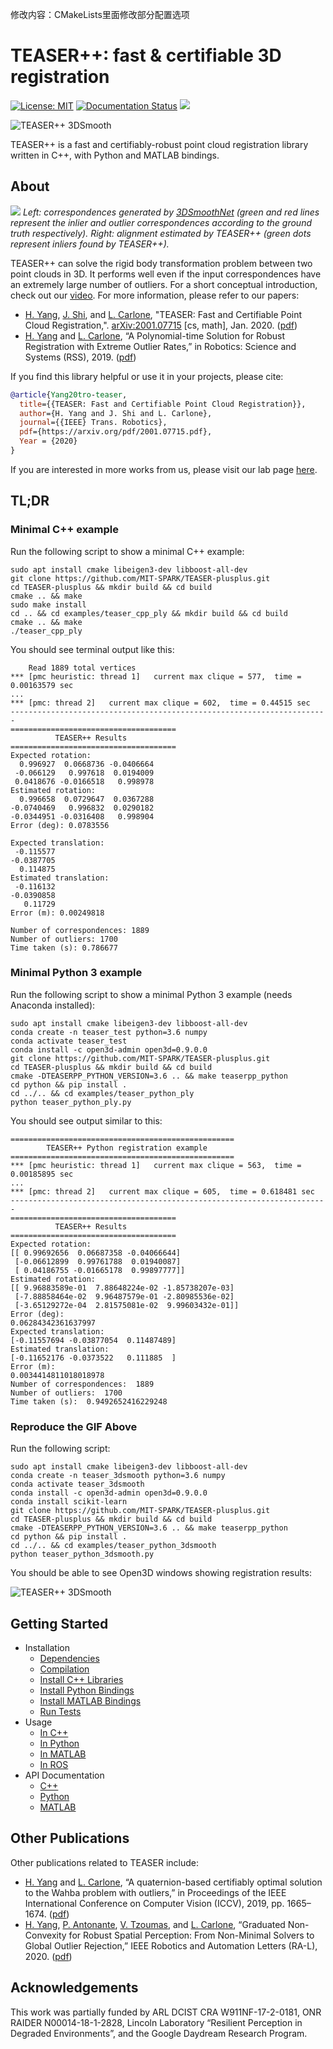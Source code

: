 修改内容：CMakeLists里面修改部分配置选项

# TEASER++: fast & certifiable 3D registration 
[![License: MIT](https://img.shields.io/badge/License-MIT-yellow.svg)](https://opensource.org/licenses/MIT)
[![Documentation Status](https://readthedocs.org/projects/teaser/badge/?version=latest)](https://teaser.readthedocs.io/en/latest/?badge=latest)
[<img src="https://github.com/MIT-SPARK/TEASER-plusplus/workflows/build/badge.svg">](https://github.com/MIT-SPARK/TEASER-plusplus/actions)

![TEASER++ 3DSmooth](examples/teaser_python_3dsmooth/3dsmooth_example.gif)

TEASER++ is a fast and certifiably-robust point cloud registration library written in C++, with Python and MATLAB bindings.

## About
![](doc/banner.png)
*Left: correspondences generated by [3DSmoothNet](https://github.com/zgojcic/3DSmoothNet) (green and red lines represent the inlier and outlier correspondences according to the ground truth respectively). Right: alignment estimated by TEASER++ (green dots represent inliers found by TEASER++).*

TEASER++ can solve the rigid body transformation problem between two point clouds in 3D. It performs well even if the input correspondences have an extremely large number of outliers. For a short conceptual introduction, check out our [video](https://www.youtube.com/watch?v=xib1RSUoeeQ). For more information, please refer to our papers:
- [H. Yang](http://hankyang.mit.edu/), [J. Shi](http://jingnanshi.com/), and [L. Carlone](http://lucacarlone.mit.edu/), "TEASER: Fast and Certifiable Point Cloud Registration,". [arXiv:2001.07715](https://arxiv.org/abs/2001.07715) [cs, math], Jan. 2020. ([pdf](https://arxiv.org/pdf/2001.07715.pdf))
- [H. Yang](http://hankyang.mit.edu/) and [L. Carlone](http://lucacarlone.mit.edu/), “A Polynomial-time Solution for Robust Registration with Extreme Outlier Rates,” in Robotics: Science and Systems (RSS), 2019. ([pdf](https://arxiv.org/pdf/1903.08588.pdf))

If you find this library helpful or use it in your projects, please cite:
```bibtex
@article{Yang20tro-teaser,
  title={{TEASER: Fast and Certifiable Point Cloud Registration}},
  author={H. Yang and J. Shi and L. Carlone},
  journal={{IEEE} Trans. Robotics},
  pdf={https://arxiv.org/pdf/2001.07715.pdf},
  Year = {2020} 
}
```

If you are interested in more works from us, please visit our lab page [here](http://web.mit.edu/sparklab/).

## TL;DR
### Minimal C++ example
Run the following script to show a minimal C++ example:
```shell script
sudo apt install cmake libeigen3-dev libboost-all-dev
git clone https://github.com/MIT-SPARK/TEASER-plusplus.git
cd TEASER-plusplus && mkdir build && cd build
cmake .. && make
sudo make install
cd .. && cd examples/teaser_cpp_ply && mkdir build && cd build
cmake .. && make
./teaser_cpp_ply
```
You should see terminal output like this:
```shell script
	Read 1889 total vertices 
*** [pmc heuristic: thread 1]   current max clique = 577,  time = 0.00163579 sec
...
*** [pmc: thread 2]   current max clique = 602,  time = 0.44515 sec
-----------------------------------------------------------------------
=====================================
          TEASER++ Results           
=====================================
Expected rotation: 
  0.996927  0.0668736 -0.0406664
 -0.066129   0.997618  0.0194009
 0.0418676 -0.0166518   0.998978
Estimated rotation: 
  0.996658  0.0729647  0.0367288
-0.0740469   0.996832  0.0290182
-0.0344951 -0.0316408   0.998904
Error (deg): 0.0783556

Expected translation: 
 -0.115577
-0.0387705
  0.114875
Estimated translation: 
 -0.116132
-0.0390858
   0.11729
Error (m): 0.00249818

Number of correspondences: 1889
Number of outliers: 1700
Time taken (s): 0.786677
```
### Minimal Python 3 example
Run the following script to show a minimal Python 3 example (needs Anaconda installed):
```shell script
sudo apt install cmake libeigen3-dev libboost-all-dev
conda create -n teaser_test python=3.6 numpy
conda activate teaser_test
conda install -c open3d-admin open3d=0.9.0.0
git clone https://github.com/MIT-SPARK/TEASER-plusplus.git
cd TEASER-plusplus && mkdir build && cd build
cmake -DTEASERPP_PYTHON_VERSION=3.6 .. && make teaserpp_python
cd python && pip install .
cd ../.. && cd examples/teaser_python_ply 
python teaser_python_ply.py
```
You should see output similar to this:
```shell script
==================================================
        TEASER++ Python registration example      
==================================================
*** [pmc heuristic: thread 1]   current max clique = 563,  time = 0.00185895 sec
...
*** [pmc: thread 2]   current max clique = 605,  time = 0.618481 sec
-----------------------------------------------------------------------
=====================================
          TEASER++ Results           
=====================================
Expected rotation: 
[[ 0.99692656  0.06687358 -0.04066644]
 [-0.06612899  0.99761788  0.01940087]
 [ 0.04186755 -0.01665178  0.99897777]]
Estimated rotation: 
[[ 9.96883589e-01  7.88648224e-02 -1.85738207e-03]
 [-7.88858464e-02  9.96487579e-01 -2.80985536e-02]
 [-3.65129272e-04  2.81575081e-02  9.99603432e-01]]
Error (deg): 
0.06284342361637997
Expected translation: 
[-0.11557694 -0.03877054  0.11487489]
Estimated translation: 
[-0.11652176 -0.0373522   0.111885  ]
Error (m): 
0.0034414811018018978
Number of correspondences:  1889
Number of outliers:  1700
Time taken (s):  0.9492652416229248
```

### Reproduce the GIF Above 
Run the following script:
```shell script
sudo apt install cmake libeigen3-dev libboost-all-dev
conda create -n teaser_3dsmooth python=3.6 numpy
conda activate teaser_3dsmooth
conda install -c open3d-admin open3d=0.9.0.0
conda install scikit-learn 
git clone https://github.com/MIT-SPARK/TEASER-plusplus.git
cd TEASER-plusplus && mkdir build && cd build
cmake -DTEASERPP_PYTHON_VERSION=3.6 .. && make teaserpp_python
cd python && pip install .
cd ../.. && cd examples/teaser_python_3dsmooth
python teaser_python_3dsmooth.py
```
You should be able to see Open3D windows showing registration results:

![TEASER++ 3DSmooth](examples/teaser_python_3dsmooth/3dsmooth_example.gif)

## Getting Started
- Installation
  - [Dependencies](https://teaser.readthedocs.io/en/latest/installation.html#installing-dependencies)
  - [Compilation](https://teaser.readthedocs.io/en/latest/installation.html#compilation-and-installation)
  - [Install C++ Libraries](https://teaser.readthedocs.io/en/latest/installation.html#installing-c-libraries-and-headers)
  - [Install Python Bindings](https://teaser.readthedocs.io/en/latest/installation.html#installing-python-bindings)
  - [Install MATLAB Bindings](https://teaser.readthedocs.io/en/latest/installation.html#installing-matlab-bindings)
  - [Run Tests](https://teaser.readthedocs.io/en/latest/installation.html#run-tests)
- Usage
  - [In C++](https://teaser.readthedocs.io/en/latest/quickstart.html#usage-in-c-projects)
  - [In Python](https://teaser.readthedocs.io/en/latest/quickstart.html#usage-in-python-projects)
  - [In MATLAB](https://teaser.readthedocs.io/en/latest/quickstart.html#usage-in-matlab-projects)
  - [In ROS](https://teaser.readthedocs.io/en/latest/quickstart.html#usage-in-ros-projects)
- API Documentation
  - [C++](https://teaser.readthedocs.io/en/latest/api-cpp.html)
  - [Python](https://teaser.readthedocs.io/en/latest/api-python.html)
  - [MATLAB](https://teaser.readthedocs.io/en/latest/api-matlab.html)

## Other Publications
Other publications related to TEASER include:
- [H. Yang](http://hankyang.mit.edu/) and [L. Carlone](http://lucacarlone.mit.edu/), “A quaternion-based certifiably optimal solution to the Wahba problem with outliers,” in Proceedings of the IEEE International Conference on Computer Vision (ICCV), 2019, pp. 1665–1674. ([pdf](https://arxiv.org/pdf/1905.12536.pdf))
- [H. Yang](http://hankyang.mit.edu/), [P. Antonante](http://www.mit.edu/~antonap/), [V. Tzoumas](https://vasileiostzoumas.com/), and [L. Carlone](http://lucacarlone.mit.edu/), “Graduated Non-Convexity for Robust Spatial Perception: From Non-Minimal Solvers to Global Outlier Rejection,” IEEE Robotics and Automation Letters (RA-L), 2020. ([pdf](https://arxiv.org/pdf/1909.08605))

## Acknowledgements
This work was partially funded by ARL DCIST CRA W911NF-17-2-0181, ONR RAIDER N00014-18-1-2828, Lincoln Laboratory “Resilient Perception in Degraded Environments”, and the Google Daydream Research Program.

